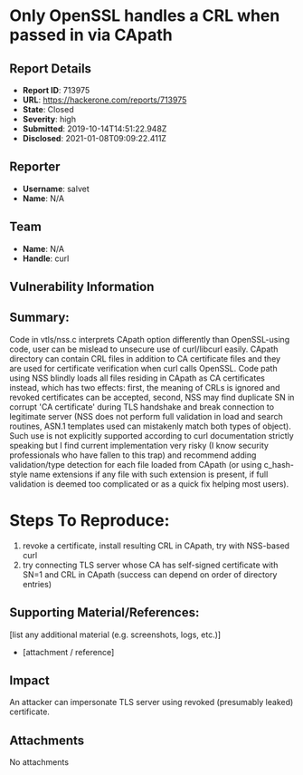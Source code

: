 # Only OpenSSL handles a CRL when passed in via CApath 

## Report Details
- **Report ID**: 713975
- **URL**: https://hackerone.com/reports/713975
- **State**: Closed
- **Severity**: high
- **Submitted**: 2019-10-14T14:51:22.948Z
- **Disclosed**: 2021-01-08T09:09:22.411Z

## Reporter
- **Username**: salvet
- **Name**: N/A

## Team
- **Name**: N/A
- **Handle**: curl

## Vulnerability Information
## Summary:
Code in vtls/nss.c interprets CApath option differently than OpenSSL-using code,
user can be mislead to unsecure use of curl/libcurl easily. CApath directory
can contain CRL files in addition to CA certificate files and they are used
for certificate verification when curl calls OpenSSL. Code path using NSS blindly
loads all files residing in CApath as CA certificates instead, which has two effects:
first, the meaning of CRLs is ignored and revoked certificates can be accepted,
second, NSS may find duplicate SN in corrupt 'CA certificate' during TLS handshake and break
connection to legitimate server (NSS does not perform full validation in load
and search routines, ASN.1 templates used can mistakenly match both types of object).
Such use is not explicitly supported according to curl documentation strictly speaking
but I find current implementation very risky (I know security professionals who have fallen to this trap)
and recommend adding validation/type detection for each file loaded
from CApath (or using c_hash-style name extensions if any file with such extension
is present, if full validation is deemed too complicated or as a quick fix helping most users).

# Steps To Reproduce:
  1. revoke a certificate, install resulting CRL in CApath, try with NSS-based curl
  2. try connecting TLS server whose CA has self-signed certificate with SN=1 and CRL in CApath
     (success can depend on order of directory entries)

## Supporting Material/References:
[list any additional material (e.g. screenshots, logs, etc.)]

  * [attachment / reference]

## Impact

An attacker can impersonate TLS server using revoked (presumably leaked) certificate.

## Attachments
No attachments
